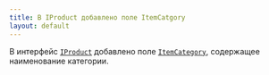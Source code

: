 ```yaml
---
title: В IProduct добавлено поле ItemCatgory
layout: default
---
```


В интерфейс [`IProduct`](https://iiko.github.io/front.api.sdk/v8/html/T_Resto_Front_Api_Data_Assortment_IProduct.htm) добавлено поле [`ItemCategory`](https://iiko.github.io/front.api.sdk/v8/html/P_Resto_Front_Api_Data_Assortment_IProduct_ItemCategory.htm), содержащее наименование категории.
